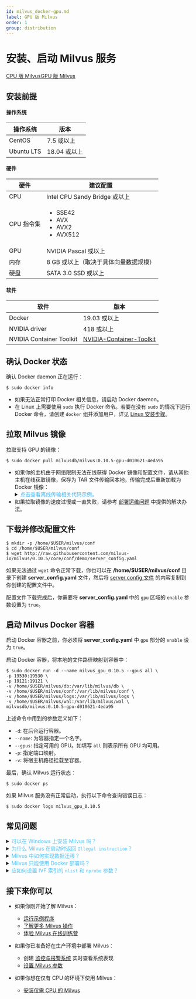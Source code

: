 ```yaml
---
id: milvus_docker-gpu.md
label: GPU 版 Milvus
order: 1
group: distribution
---
```



# 安装、启动 Milvus 服务

<div class="tab-wrapper"><a href="milvus_docker-cpu.md" >CPU 版 Milvus</a><a href="milvus_docker-gpu.md" class='active'>GPU 版 Milvus</a></div>

## 安装前提

#### 操作系统

| 操作系统    | 版本      |
| -------------- | ------------ |
| CentOS         | 7.5 或以上    |
| Ubuntu LTS     | 18.04 或以上  |

#### 硬件

| 硬件  | 建议配置                               |
| ---- | ------------------------------------- |
| CPU  | Intel CPU Sandy Bridge 或以上          |
| CPU 指令集 | <ul><li>SSE42</li><li>AVX</li><li>AVX2</li><li>AVX512</li></ul> |
| GPU  | NVIDIA Pascal 或以上                   |
| 内存  | 8 GB 或以上（取决于具体向量数据规模）     |
| 硬盘  | SATA 3.0 SSD 或以上                    |

#### 软件

| 软件            | 版本                                |
| -------------- | -------------------------------------- |
| Docker         | 19.03 或以上                            |
| NVIDIA driver  | 418 或以上                              |
| NVIDIA Container Toolkit  | [NVIDIA-Container-Toolkit](https://github.com/NVIDIA/nvidia-docker)                              |

## 确认 Docker 状态

确认 Docker daemon 正在运行：

```shell
$ sudo docker info
```

<div class="alert note">
<ul>
<li>如果无法正常打印 Docker 相关信息，请启动 Docker daemon。</li>
<li>在 Linux 上需要使用 <code>sudo</code> 执行 Docker 命令。若要在没有 <code>sudo</code> 的情况下运行 Docker 命令，请创建 <code>docker</code> 组并添加用户，详见 <a href="https://docs.docker.com/install/linux/linux-postinstall/">Linux 安装步骤</a>。</li>
</ul>
</div>

## 拉取 Milvus 镜像

拉取支持 GPU 的镜像：

```shell
$ sudo docker pull milvusdb/milvus:0.10.5-gpu-d010621-4eda95
```

<div class="alert note">
<ul>
<li>如果你的主机由于网络限制无法在线获得 Docker 镜像和配置文件，请从其他主机在线获取镜像，保存为 TAR 文件传输回本地，传输完成后重新加载为 Docker 镜像：
<details>
<summary><font color="#3ab7f8">点击查看离线传输相关代码示例。</font></summary>
<ol>
 <li>将 Docker 镜像保存为 TAR 文件再使用合适的方式传输。</br>

<code class="language-shell">
    $ docker save milvusdb/milvus > milvus_image.tar
</code>
</li>

<li>将 TAR 文件传输完成后使用以下命令重新加载成 Docker 镜像。</br>

<code class="language-shell">
    $ docker load < milvus_image.tar
</code>
</li></ol>
</details></li>
<li>如果拉取镜像的速度过慢或一直失败，请参考 <a href="operational_faq.md">部署运维问题</a> 中提供的解决办法。</li>
</ul>
</div>

## 下载并修改配置文件

```shell
$ mkdir -p /home/$USER/milvus/conf
$ cd /home/$USER/milvus/conf
$ wget http://raw.githubusercontent.com/milvus-io/milvus/0.10.5/core/conf/demo/server_config.yaml
```

<div class="alert note">
如果无法通过 <code>wget</code> 命令正常下载，你也可以在 <b>/home/$USER/milvus/conf</b> 目录下创建 <b>server_config.yaml</b> 文件，然后将 <a href="https://github.com/milvus-io/milvus/blob/0.10.5/core/conf/demo/server_config.yaml">server config 文件</a> 的内容复制到你创建的配置文件中。
</div>

配置文件下载完成后，你需要将 **server_config.yaml** 中的 `gpu` 区域的 `enable` 参数设置为 `true`。

## 启动 Milvus Docker 容器

<div class="alert note">
启动 Docker 容器之前，你必须将 <b>server_config.yaml</b> 中 <code>gpu</code> 部分的 <code>enable</code> 设为 <code>true</code>。
</div>

启动 Docker 容器，将本地的文件路径映射到容器中：

```shell
$ sudo docker run -d --name milvus_gpu_0.10.5 --gpus all \
-p 19530:19530 \
-p 19121:19121 \
-v /home/$USER/milvus/db:/var/lib/milvus/db \
-v /home/$USER/milvus/conf:/var/lib/milvus/conf \
-v /home/$USER/milvus/logs:/var/lib/milvus/logs \
-v /home/$USER/milvus/wal:/var/lib/milvus/wal \
milvusdb/milvus:0.10.5-gpu-d010621-4eda95
```

上述命令中用到的参数定义如下：

- `-d`: 在后台运行容器。
- `--name`: 为容器指定一个名字。
- `--gpus`: 指定可用的 GPU。如填写 `all` 则表示所有 GPU 均可用。
- `-p`: 指定端口映射。
- `-v`: 将宿主机路径挂载至容器。

最后，确认 Milvus 运行状态：

```shell
$ sudo docker ps
```

如果 Milvus 服务没有正常启动，执行以下命令查询错误日志：

```shell
$ sudo docker logs milvus_gpu_0.10.5
```

## 常见问题

<details>
<summary><font color="#4fc4f9">可以在 Windows 上安装 Milvus 吗？</font></summary>
理论上只要能够支持 Docker 的操作系统都可以运行 Milvus。
</details>
<details>
<summary><font color="#4fc4f9">为什么 Milvus 在启动时返回 <code>Illegal instruction</code>？</font></summary>
如果你的 CPU 不支持 SSE42、AVX、AVX2、AVX512 其中任何一个指令集，则 Milvus 无法正常启动。可以通过 <code>cat /proc/cpuinfo</code> 查看 CPU 支持的指令集。
</details>
<details>
<summary><font color="#4fc4f9">Milvus 中如何实现数据迁移？</font></summary>
详见<a href="data_migration.md">数据迁移</a>。

<div class="alert note">
注意：不同版本之间，数据可能会不兼容。目前数据格式兼容到 Milvus v0.7.0。
</div>

</details>
<details>
<summary><font color="#4fc4f9">Milvus 只能使用 Docker 部署吗？</font></summary>
Milvus 还支持源码编译，该方法仅支持 Linux 系统。详见 <a href="https://github.com/milvus-io/milvus/blob/master/INSTALL.md">从源代码编译 Milvus</a>。

</details>
<details>
<summary><font color="#4fc4f9">应如何设置 IVF 索引的 <code>nlist</code> 和 <code>nprobe</code> 参数？</font></summary>
IVF 索引的 <code>nlist</code> 值需要根据具体的使用情况去设置。一般来说，推荐值为 <code>4 &times; sqrt(n)</code>，其中 n 为 segment 内的 entity 总量。

`nprobe` 的选取需要根据数据总量和实际场景在速度性能和准确率之间进行取舍。建议通过多次实验确定一个合理的值。

以下是使用公开测试数据集 sift50m 针对 `nlist` 和 `nprobe` 的一个测试。以索引类型 IVF\_SQ8 为例，针对不同 `nlist`/`nprobe` 组合的搜索时间和召回率分别进行对比。

<div class="alert note">

因 CPU 版 Milvus 和 GPU 版 Milvus 测试结果类似，此处仅展示基于 GPU 版 Milvus 测试的结果。

</div>

<img src="https://github.com/milvus-io/docs/blob/master/v0.10.5/assets/accuracy_nlist_nprobe.png" alt="accuracy_nlist_nprobe.png">

在本次测试中，`nlist` 和 `nprobe` 的值成比例增长，召回率随 `nlist`/`nprobe` 组合增长呈现上升的趋势。

<img src="https://github.com/milvus-io/docs/blob/master/v0.10.5/assets/performance_nlist_nprobe.png" alt="performance_nlist_nprobe.png">

在 `nlist` 为 4096 和 `nprobe` 为 128 时，速度性能最佳。

</details>




## 接下来你可以

- 如果你刚开始了解 Milvus：

  - [运行示例程序](example_code.md)
  - [了解更多 Milvus 操作](milvus_operation.md)
  - [体验 Milvus 在线训练营](https://github.com/milvus-io/bootcamp)

- 如果你已准备好在生产环境中部署 Milvus：

  - 创建 [监控与报警系统](monitor.md) 实时查看系统表现
  - [设置 Milvus 参数](milvus_config.md)
  
- 如果你想在仅有 CPU 的环境下使用 Milvus：

  - [安装仅需 CPU 的 Milvus](milvus_docker-cpu.md)

